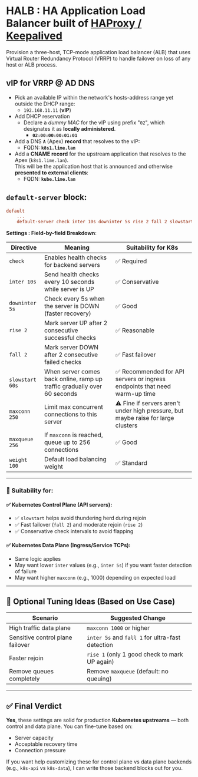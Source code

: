 # HALB :  HA Application Load Balancer built of [HAProxy / Keepalived](https://chatgpt.com/share/6804fcc4-45e0-8009-aaac-ccf8e9ed74de) 

Provision a three-host, TCP-mode application load balancer (ALB) that uses Virtual Router Redundancy Protocol (VRRP) to handle failover on loss of any host or ALB process.

## __vIP__ for VRRP @ AD DNS

- Pick an available IP within the network's hosts-address range yet outside the DHCP range:
    - `192.168.11.11` (__vIP__)
- Add DHCP reservation 
    - Declare a *dummy MAC* for the vIP using prefix "`02`", which designates it as __locally administered__.
        - __`02:00:00:00:01:01`__
- Add a DNS __`A`__ (Apex) __record__ that resolves to the vIP:
    - FQDN: __`k8s1.lime.lan`__
- Add a __CNAME record__ for the upstream  application that resolves to the Apex (`k8s1.lime.lan`).   
      This will be the application host  that is announced and otherwise __presented to external clients__:
    - FQDN: __`kube.lime.lan`__

## `default-server` block:

```ini
default 
    ...
    default-server check inter 10s downinter 5s rise 2 fall 2 slowstart 60s maxconn 250 maxqueue 256 weight 100
```

__Settings : Field-by-field Breakdown__:

| Directive     | Meaning                                                                                  | Suitability for K8s |
|---------------|-------------------------------------------------------------------------------------------|----------------------|
| `check`       | Enables health checks for backend servers                                                 | ✅ Required           |
| `inter 10s`   | Send health checks every 10 seconds while server is UP                                    | ✅ Conservative       |
| `downinter 5s`| Check every 5s when the server is DOWN (faster recovery)                                   | ✅ Good               |
| `rise 2`      | Mark server UP after 2 consecutive successful checks                                       | ✅ Reasonable         |
| `fall 2`      | Mark server DOWN after 2 consecutive failed checks                                         | ✅ Fast failover      |
| `slowstart 60s` | When server comes back online, ramp up traffic gradually over 60 seconds                | ✅ Recommended for API servers or ingress endpoints that need warm-up time |
| `maxconn 250` | Limit max concurrent connections to this server                                            | ⚠️️️️️ Fine if servers aren't under high pressure, but maybe raise for large clusters |
| `maxqueue 256`| If `maxconn` is reached, queue up to 256 connections                                       | ✅ Good               |
| `weight 100`  | Default load balancing weight                                                              | ✅ Standard           |

---

### 🧠 Suitability for:

#### ✅ **Kubernetes Control Plane (API servers):**
- ✅ `slowstart` helps avoid thundering herd during rejoin
- ✅ Fast failover (`fall 2`) and moderate rejoin (`rise 2`)
- ✅ Conservative check intervals to avoid flapping

#### ✅ **Kubernetes Data Plane (Ingress/Service TCPs):**
- Same logic applies
- May want lower `inter` values (e.g., `inter 5s`) if you want faster detection of failure
- May want higher `maxconn` (e.g., 1000) depending on expected load

---

## 🚀 Optional Tuning Ideas (Based on Use Case)

| Scenario                        | Suggested Change                                      |
|---------------------------------|-------------------------------------------------------|
| High traffic data plane         | `maxconn 1000` or higher                              |
| Sensitive control plane failover| `inter 5s` and `fall 1` for ultra-fast detection      |
| Faster rejoin                   | `rise 1` (only 1 good check to mark UP again)         |
| Remove queues completely        | Remove `maxqueue` (default: no queuing)              |

---

## ✅ Final Verdict

**Yes**, these settings are solid for production **Kubernetes upstreams** — both control and data plane. You can fine-tune based on:

- Server capacity
- Acceptable recovery time
- Connection pressure

If you want help customizing these for control plane vs data plane backends (e.g., `k8s-api` vs `k8s-data`), I can write those backend blocks out for you.

